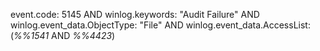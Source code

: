 event.code: 5145 AND winlog.keywords: "Audit Failure" AND winlog.event_data.ObjectType: "File" AND winlog.event_data.AccessList: (*%%1541* AND *%%4423*)
